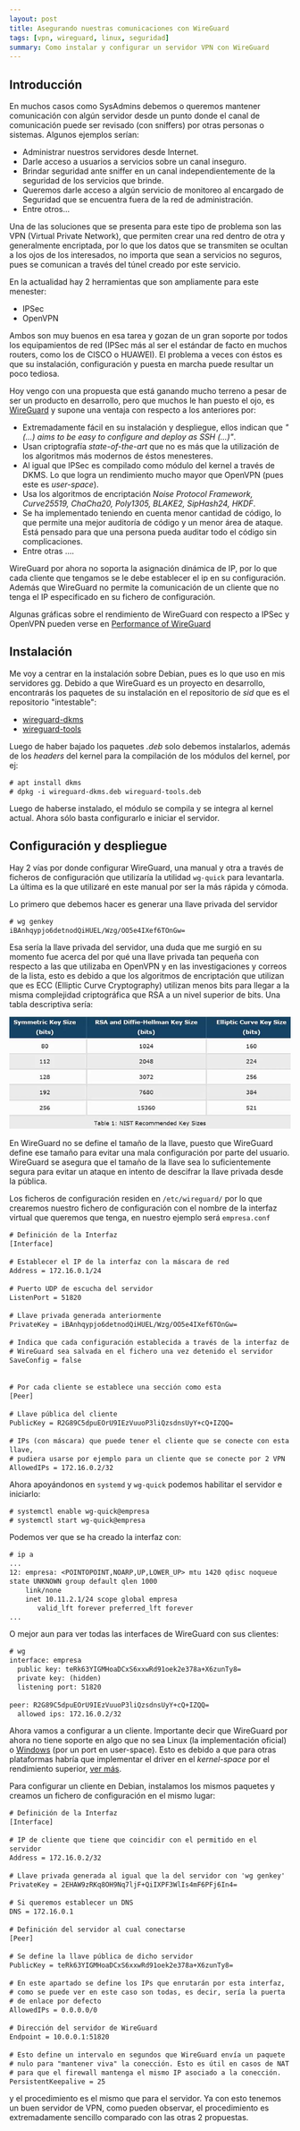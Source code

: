 ```yaml
---
layout: post
title: Asegurando nuestras comunicaciones con WireGuard
tags: [vpn, wireguard, linux, seguridad]
summary: Como instalar y configurar un servidor VPN con WireGuard
---
```


## Introducción

En muchos casos como SysAdmins debemos o queremos mantener comunicación con algún servidor desde un punto donde el canal de comunicación puede ser revisado (con sniffers) por otras personas o sistemas. Algunos ejemplos serían:

 * Administrar nuestros servidores desde Internet.
 * Darle acceso a usuarios a servicios sobre un canal inseguro.
 * Brindar seguridad ante sniffer en un canal independientemente de la seguridad de los servicios que brinde.
 * Queremos darle acceso a algún servicio de monitoreo al encargado de Seguridad que se encuentra fuera de la red de administración.
 * Entre otros...

Una de las soluciones que se presenta para este tipo de problema son las VPN (Virtual Private Network), que permiten crear una red dentro de otra y generalmente encriptada, por lo que los datos que se transmiten se ocultan a los ojos de los interesados, no importa que sean a servicios no seguros, pues se comunican a través del túnel creado por este servicio.

En la actualidad hay 2 herramientas que son ampliamente para este menester:

 * IPSec
 * OpenVPN

Ambos son muy buenos en esa tarea y gozan de un gran soporte por todos los equipamientos de red (IPSec más al ser el estándar de facto en muchos routers, como los de CISCO o HUAWEI). El problema a veces con éstos es que su instalación, configuración y puesta en marcha puede resultar un poco tediosa.

Hoy vengo con una propuesta que está ganando mucho terreno a pesar de ser un producto en desarrollo, pero que muchos le han puesto el ojo, es [WireGuard](https://www.wireguard.com) y supone una ventaja con respecto a los anteriores por:

  * Extremadamente fácil en su instalación y despliegue, ellos indican que *"(...) aims to be easy to configure and deploy as SSH (...)"*.
  * Usan criptografía *state-of-the-art* que no es más que la utilización de los algoritmos más modernos de éstos menesteres.
  * Al igual que IPSec es compilado como módulo del kernel a través de DKMS. Lo que logra un rendimiento mucho mayor que OpenVPN (pues este es *user-space*).
  * Usa los algoritmos de encriptación *Noise Protocol Framework, Curve25519, ChaCha20, Poly1305, BLAKE2, SipHash24, HKDF*.
  * Se ha implementado teniendo en cuenta menor cantidad de código, lo que permite una mejor auditoría de código y un menor área de ataque. Está pensado para que una persona pueda auditar todo el código sin complicaciones.
  * Entre otras ....

WireGuard por ahora no soporta la asignación dinámica de IP, por lo que cada cliente que tengamos se le debe establecer el ip en su configuración. Además que WireGuard no permite la comunicación de un cliente que no tenga el IP especificado en su fichero de configuración.

Algunas gráficas sobre el rendimiento de WireGuard con respecto a IPSec y OpenVPN pueden verse en [Performance of WireGuard](https://www.wireguard.com/performance/)

## Instalación

Me voy a centrar en la instalación sobre Debian, pues es lo que uso en mis servidores gg. Debido a que WireGuard es un proyecto en desarrollo, encontrarás los paquetes de su instalación en el repositorio de *sid* que es el repositorio "intestable":

  * [wireguard-dkms](https://packages.debian.org/sid/wireguard-dkms)
  * [wireguard-tools](https://packages.debian.org/sid/wireguard-tools)

Luego de haber bajado los paquetes *.deb* solo debemos instalarlos, además de los *headers* del kernel para la compilación de los módulos del kernel, por ej:

```terminal
# apt install dkms
# dpkg -i wireguard-dkms.deb wireguard-tools.deb
```

Luego de haberse instalado, el módulo se compila y se integra al kernel actual. Ahora sólo basta configurarlo e iniciar el servidor.

## Configuración y despliegue

Hay 2 vías por donde configurar WireGuard, una manual y otra a través de ficheros de configuración que utilizaría la utilidad `wg-quick` para levantarla. La última es la que utilizaré en este manual por ser la más rápida y cómoda.

Lo primero que debemos hacer es generar una llave privada del servidor

```terminal
# wg genkey
iBAnhqypjo6detnodQiHUEL/Wzg/OO5e4IXef6TOnGw=
```

Esa sería la llave privada del servidor, una duda que me surgió en su momento fue acerca del por qué una llave privada tan pequeña con respecto a las que utilizaba en OpenVPN y en las investigaciones y correos de la lista, esto es debido a que los algoritmos de encriptación que utilizan que es ECC (Elliptic Curve Cryptography) utilizan menos bits para llegar a la misma complejidad criptográfica que RSA a un nivel superior de bits. Una tabla descriptiva sería:

![ECC comparación con RSA](/images/posts/wireguard_server/key-size-comparison.jpg)

En WireGuard no se define el tamaño de la llave, puesto que WireGuard define ese tamaño para evitar una mala configuración por parte del usuario. WireGuard se asegura que el tamaño de la llave sea lo suficientemente segura para evitar un ataque en intento de descifrar la llave privada desde la pública.

Los ficheros de configuración residen en `/etc/wireguard/` por lo que crearemos nuestro fichero de configuración con el nombre de la interfaz virtual que queremos que tenga, en nuestro ejemplo será `empresa.conf`

```
# Definición de la Interfaz
[Interface]

# Establecer el IP de la interfaz con la máscara de red
Address = 172.16.0.1/24

# Puerto UDP de escucha del servidor
ListenPort = 51820

# Llave privada generada anteriormente
PrivateKey = iBAnhqypjo6detnodQiHUEL/Wzg/OO5e4IXef6TOnGw=

# Indica que cada configuración establecida a través de la interfaz de
# WireGuard sea salvada en el fichero una vez detenido el servidor
SaveConfig = false


# Por cada cliente se establece una sección como esta
[Peer]

# Llave pública del cliente
PublicKey = R2G89C5dpuEOrU9IEzVuuoP3liQzsdnsUyY+cQ+IZQQ=

# IPs (con máscara) que puede tener el cliente que se conecte con esta llave,
# pudiera usarse por ejemplo para un cliente que se conecte por 2 VPN
AllowedIPs = 172.16.0.2/32
```

Ahora apoyándonos en `systemd` y `wg-quick` podemos habilitar el servidor e iniciarlo:

```terminal
# systemctl enable wg-quick@empresa
# systemctl start wg-quick@empresa
```

Podemos ver que se ha creado la interfaz con:

```terminal
# ip a
...
12: empresa: <POINTOPOINT,NOARP,UP,LOWER_UP> mtu 1420 qdisc noqueue state UNKNOWN group default qlen 1000
    link/none
    inet 10.11.2.1/24 scope global empresa
       valid_lft forever preferred_lft forever
...
```

O mejor aun para ver todas las interfaces de WireGuard con sus clientes:

```terminal
# wg
interface: empresa
  public key: teRk63YIGMHoaDCxS6xxwRd91oek2e378a+X6zunTy8=
  private key: (hidden)
  listening port: 51820

peer: R2G89C5dpuEOrU9IEzVuuoP3liQzsdnsUyY+cQ+IZQQ=
  allowed ips: 172.16.0.2/32
```

Ahora vamos a configurar a un cliente. Importante decir que WireGuard por ahora no tiene soporte en algo que no sea Linux (la implementación oficial) o [Windows](https://tunsafe.com/download) (por un port en user-space). Esto es debido a que para otras plataformas habría que implementar el driver en el *kernel-space* por el rendimiento superior, [ver más](https://www.wireguard.com/xplatform/).

Para configurar un cliente en Debian, instalamos los mismos paquetes y creamos un fichero de configuración en el mismo lugar:

```
# Definición de la Interfaz
[Interface]

# IP de cliente que tiene que coincidir con el permitido en el servidor
Address = 172.16.0.2/32

# Llave privada generada al igual que la del servidor con 'wg genkey'
PrivateKey = 2EHAW9zRKq8OH9Nq7ljF+QiIXPF3WlIs4mF6PFj6In4=

# Si queremos establecer un DNS
DNS = 172.16.0.1

# Definición del servidor al cual conectarse
[Peer]

# Se define la llave pública de dicho servidor
PublicKey = teRk63YIGMHoaDCxS6xxwRd91oek2e378a+X6zunTy8=

# En este apartado se define los IPs que enrutarán por esta interfaz,
# como se puede ver en este caso son todas, es decir, sería la puerta
# de enlace por defecto
AllowedIPs = 0.0.0.0/0

# Dirección del servidor de WireGuard
Endpoint = 10.0.0.1:51820

# Esto define un intervalo en segundos que WireGuard envía un paquete
# nulo para "mantener viva" la conección. Esto es útil en casos de NAT
# para que el firewall mantenga el mismo IP asociado a la conección.
PersistentKeepalive = 25
```

y el procedimiento es el mismo que para el servidor. Ya con esto tenemos un buen servidor de VPN, como pueden observar, el procedimiento es extremadamente sencillo comparado con las otras 2 propuestas.

